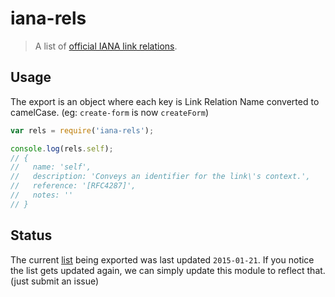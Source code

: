 # iana-rels

> A list of [official IANA link relations][ref].

## Usage

The export is an object where each key is Link Relation Name converted to camelCase.
(eg: `create-form` is now `createForm`)

```js
var rels = require('iana-rels');

console.log(rels.self);
// {
//   name: 'self',
//   description: 'Conveys an identifier for the link\'s context.',
//   reference: '[RFC4287]',
//   notes: ''
// }
```

## Status

The current [list][ref] being exported was last updated `2015-01-21`. If you notice
the list gets updated again, we can simply update this module to reflect that.
(just submit an issue)


[ref]: http://www.iana.org/assignments/link-relations/link-relations.xhtml

